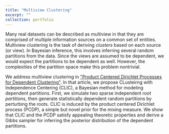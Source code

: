 ```yaml
---
title: "Multiview Clustering"
excerpt: ""
collection: portfolio
---
```


Many real datasets can be described as multiview in that they are comprised of multiple information sources on a common set of entities. Multiview clustering is the task of deriving *clusters* based on each source (or view). In Bayesian inference, this involves inferring several random partitions from the data. Since the views are assumed to be dependent, we would expect the partitions to be dependent as well. However, the complexities of the partition space make this problem nontrivial.

We address multiview clustering in ["Product Centered Dirichlet Processes for Dependent Clustering"](https://arxiv.org/abs/2312.05365).  In that article, we propose CLusteirng with Independence Centering (CLIC), a Bayesian method for modeling dependent partitions. First, we simulate two sparse independent *root partitions*, then generate statistically dependent random partitions by perturbing the roots. CLIC is induced by the product centered Dirichlet process (PCDP), a simple but novel prior for the mixing measure. We show that CLIC and the PCDP satisfy appealing theoretic properties and derive a Gibbs sampler for inferring the posterior distribution of the dependent partitions. 
